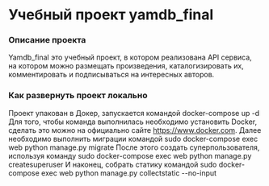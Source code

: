 # Учебный проект yamdb_final  
 
### Описание проекта 
Yamdb_final это учебный проект, в котором реализована API сервиса,  
на котором можно размещать произведения, каталогизировать их,  
комментировать и подписываться на интересных авторов.  
 
### Как развернуть проект локально 
Проект упакован в Докер, запускается командой 
    docker-compose up -d 
Для того, чтобы команда выполнилась необходимо установить Docker, сделать это можно на официально сайте https://www.docker.com. 
Далее необходимо выполнить миграции командой 
    sudo docker-compose exec web python manage.py migrate 
После этого создать суперпользователя, используя команду 
    sudo docker-compose exec web python manage.py createsuperuser 
И наконец, собрать статику командой 
    sudo docker-compose exec web python manage.py collectstatic --no-input 

 
